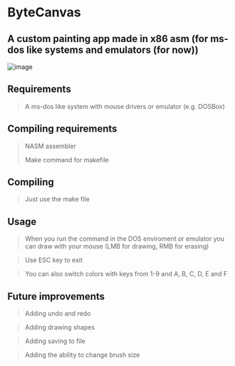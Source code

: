 # ByteCanvas
## A custom painting app made in x86 asm (for ms-dos like systems and emulators (for now)) 
![image](https://github.com/user-attachments/assets/ec5103c5-bbbc-4bf7-b52a-2538a9310a60)

## **Requirements**
> A ms-dos like system with mouse drivers or emulator (e.g. DOSBox)
## **Compiling requirements**
> NASM assembler
> 
> Make command for makefile


## **Compiling**
> Just use the make file


## **Usage**
> When you run the command in the DOS enviroment or emulator you can draw with your mouse (LMB for drawing, RMB for erasing)

> Use ESC key to exit

> You can also switch colors with keys from 1-9 and A, B, C, D, E and F

## **Future improvements**
> Adding undo and redo

> Adding drawing shapes

> Adding saving to file

> Adding the ability to change brush size
